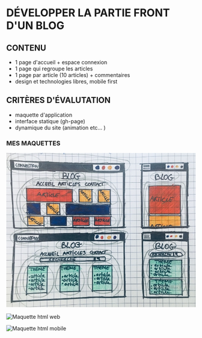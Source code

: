 # DÉVELOPPER LA PARTIE FRONT D'UN BLOG

## CONTENU

 * 1 page d'accueil + espace connexion
 * 1 page qui regroupe les articles
 * 1 page par article (10 articles) + commentaires
 * design et technologies libres, mobile first

## CRITÈRES D'ÉVALUTATION

* maquette d'application
* interface statique (gh-page)
* dynamique du site (animation etc... )

### MES MAQUETTES

![Maquette papier](assets/img/maquettepapier.jpg)

![Maquette html web](assets/img/maquettehtmlweb.jpg)

![Maquette html mobile](assets/img/maquettehtmlmobile.jpg)